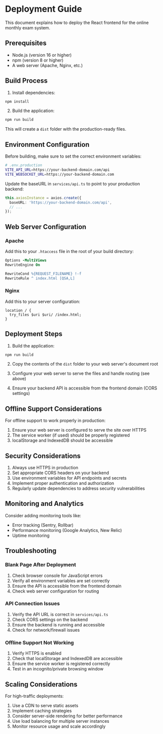 # Deployment Guide

This document explains how to deploy the React frontend for the online monthly exam system.

## Prerequisites

- Node.js (version 16 or higher)
- npm (version 8 or higher)
- A web server (Apache, Nginx, etc.)

## Build Process

1. Install dependencies:
```bash
npm install
```

2. Build the application:
```bash
npm run build
```

This will create a `dist` folder with the production-ready files.

## Environment Configuration

Before building, make sure to set the correct environment variables:

```bash
# .env.production
VITE_API_URL=https://your-backend-domain.com/api
VITE_WEBSOCKET_URL=https://your-backend-domain.com
```

Update the baseURL in `services/api.ts` to point to your production backend:

```typescript
this.axiosInstance = axios.create({
  baseURL: 'https://your-backend-domain.com/api',
  // ...
});
```

## Web Server Configuration

### Apache

Add this to your `.htaccess` file in the root of your build directory:

```apache
Options -MultiViews
RewriteEngine On

RewriteCond %{REQUEST_FILENAME} !-f
RewriteRule ^ index.html [QSA,L]
```

### Nginx

Add this to your server configuration:

```nginx
location / {
  try_files $uri $uri/ /index.html;
}
```

## Deployment Steps

1. Build the application:
```bash
npm run build
```

2. Copy the contents of the `dist` folder to your web server's document root

3. Configure your web server to serve the files and handle routing (see above)

4. Ensure your backend API is accessible from the frontend domain (CORS settings)

## Offline Support Considerations

For offline support to work properly in production:

1. Ensure your web server is configured to serve the site over HTTPS
2. The service worker (if used) should be properly registered
3. localStorage and IndexedDB should be accessible

## Security Considerations

1. Always use HTTPS in production
2. Set appropriate CORS headers on your backend
3. Use environment variables for API endpoints and secrets
4. Implement proper authentication and authorization
5. Regularly update dependencies to address security vulnerabilities

## Monitoring and Analytics

Consider adding monitoring tools like:

- Error tracking (Sentry, Rollbar)
- Performance monitoring (Google Analytics, New Relic)
- Uptime monitoring

## Troubleshooting

### Blank Page After Deployment

1. Check browser console for JavaScript errors
2. Verify all environment variables are set correctly
3. Ensure the API is accessible from the frontend domain
4. Check web server configuration for routing

### API Connection Issues

1. Verify the API URL is correct in `services/api.ts`
2. Check CORS settings on the backend
3. Ensure the backend is running and accessible
4. Check for network/firewall issues

### Offline Support Not Working

1. Verify HTTPS is enabled
2. Check that localStorage and IndexedDB are accessible
3. Ensure the service worker is registered correctly
4. Test in an incognito/private browsing window

## Scaling Considerations

For high-traffic deployments:

1. Use a CDN to serve static assets
2. Implement caching strategies
3. Consider server-side rendering for better performance
4. Use load balancing for multiple server instances
5. Monitor resource usage and scale accordingly